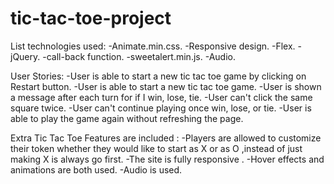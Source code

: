 # tic-tac-toe-project

List technologies used:
-Animate.min.css.
-Responsive design.
-Flex.
-jQuery.
-call-back function.
-sweetalert.min.js.
-Audio.


User Stories:
-User is able to start a new tic tac toe game by clicking on Restart button.
-User is able to start a new tic tac toe game.
-User is shown a message after each turn for if I win, lose, tie.
-User can't click the same square twice.
-User can't continue playing once win, lose, or tie.
-User is able to play the game again without refreshing the page.


Extra Tic Tac Toe Features are included :
-Players are allowed to customize their token whether they would like to start as X or as O ,instead of just making X is always go first.
-The site is fully responsive .
-Hover effects and animations are both used.
-Audio is used.
